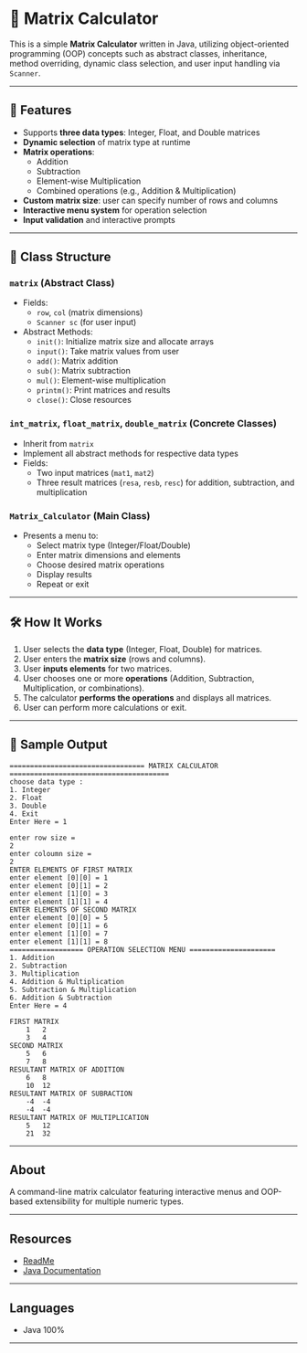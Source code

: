 # 🧮 Matrix Calculator

This is a simple **Matrix Calculator** written in Java, utilizing object-oriented programming (OOP) concepts such as abstract classes, inheritance, method overriding, dynamic class selection, and user input handling via `Scanner`.

---

## 🚀 Features

- Supports **three data types**: Integer, Float, and Double matrices
- **Dynamic selection** of matrix type at runtime
- **Matrix operations**:
  - Addition
  - Subtraction
  - Element-wise Multiplication
  - Combined operations (e.g., Addition & Multiplication)
- **Custom matrix size**: user can specify number of rows and columns
- **Interactive menu system** for operation selection
- **Input validation** and interactive prompts

---

## 🧱 Class Structure

### `matrix` (Abstract Class)
- Fields:
  - `row`, `col` (matrix dimensions)
  - `Scanner sc` (for user input)
- Abstract Methods:
  - `init()`: Initialize matrix size and allocate arrays
  - `input()`: Take matrix values from user
  - `add()`: Matrix addition
  - `sub()`: Matrix subtraction
  - `mul()`: Element-wise multiplication
  - `printm()`: Print matrices and results
  - `close()`: Close resources

### `int_matrix`, `float_matrix`, `double_matrix` (Concrete Classes)
- Inherit from `matrix`
- Implement all abstract methods for respective data types
- Fields:
  - Two input matrices (`mat1`, `mat2`)
  - Three result matrices (`resa`, `resb`, `resc`) for addition, subtraction, and multiplication

### `Matrix_Calculator` (Main Class)
- Presents a menu to:
  - Select matrix type (Integer/Float/Double)
  - Enter matrix dimensions and elements
  - Choose desired matrix operations
  - Display results
  - Repeat or exit

---

## 🛠️ How It Works

1. User selects the **data type** (Integer, Float, Double) for matrices.
2. User enters the **matrix size** (rows and columns).
3. User **inputs elements** for two matrices.
4. User chooses one or more **operations** (Addition, Subtraction, Multiplication, or combinations).
5. The calculator **performs the operations** and displays all matrices.
6. User can perform more calculations or exit.

---

## 🧪 Sample Output

```
================================= MATRIX CALCULATOR =======================================
choose data type : 
1. Integer
2. Float
3. Double
4. Exit
Enter Here = 1

enter row size = 
2
enter coloumn size = 
2
ENTER ELEMENTS OF FIRST MATRIX
enter element [0][0] = 1
enter element [0][1] = 2
enter element [1][0] = 3
enter element [1][1] = 4
ENTER ELEMENTS OF SECOND MATRIX
enter element [0][0] = 5
enter element [0][1] = 6
enter element [1][0] = 7
enter element [1][1] = 8
================== OPERATION SELECTION MENU =====================
1. Addition
2. Subtraction
3. Multiplication
4. Addition & Multiplication
5. Subtraction & Multiplication
6. Addition & Subtraction
Enter Here = 4

FIRST MATRIX
	1	2
	3	4
SECOND MATRIX
	5	6
	7	8
RESULTANT MATRIX OF ADDITION
	6	8
	10	12
RESULTANT MATRIX OF SUBRACTION
	-4	-4
	-4	-4
RESULTANT MATRIX OF MULTIPLICATION
	5	12
	21	32
```

---

## About

A command-line matrix calculator featuring interactive menus and OOP-based extensibility for multiple numeric types.

---

## Resources

- [ReadMe](#)
- [Java Documentation](https://docs.oracle.com/javase/8/docs/api/)

---

## Languages

- Java 100%

---

